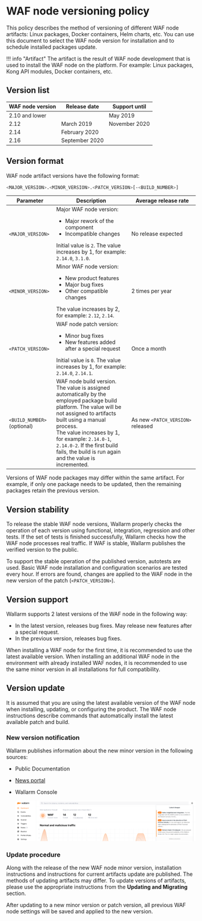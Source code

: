 # WAF node versioning policy

This policy describes the method of versioning of different WAF node artifacts: Linux packages, Docker containers, Helm charts, etc. You can use this document to select the WAF node version for installation and to schedule installed packages update.

!!! info "Artifact"
    The artifact is the result of WAF node development that is used to install the WAF node on the platform. For example: Linux packages, Kong API modules, Docker containers, etc.

## Version list

| WAF node version | Release date   | Support until |
|------------------|----------------|---------------|
| 2.10 and lower   |                | May 2019      |
| 2.12             | March 2019     | November 2020 |
| 2.14             | February 2020  |               |
| 2.16             | September 2020 |               |

## Version format

WAF node artifact versions have the following format:

```bash
<MAJOR_VERSION>.<MINOR_VERSION>.<PATCH_VERSION>[-<BUILD_NUMBER>]
```

| Parameter                | Description                                                                                                                                                                                                                                                                                                         | Average release rate          |
|--------------------------------|------------------------------------------------------------------------------------------------------------------------------------------------------------------------------------------------------------------------------------------------------------------------------------------------------------------|--------------------------------------|
| `<MAJOR_VERSION>`              | Major WAF node version:<ul><li>Major rework of the component</li><li>Incompatible changes</li></ul>Initial value is `2`. The value increases by 1, for example: `2.14.0`, `3.1.0`.                                                                                                                    | No release expected              |
| `<MINOR_VERSION>`              | Minor WAF node version:<ul><li>New product features</li><li>Major bug fixes</li><li>Other compatible changes</li></ul>The value increases by 2, for example: `2.12`, `2.14`.                                                                                                             | 2 times per year                         |
| `<PATCH_VERSION>`              | WAF node patch version:<ul><li>Minor bug fixes</li><li>New features added after a special request</li></ul>Initial value is `0`. The value increases by 1, for example: `2.14.0`, `2.14.1`.                                                                                                                                     | Once a month                        |
| `<BUILD_NUMBER>` (optional) | WAF node build version. The value is assigned automatically by the employed package build platform. The value will be not assigned to artifacts built using a manual process.<br />The value increases by 1, for example: `2.14.0-1`, `2.14.0-2`. If the first build fails, the build is run again and the value is incremented. | As new `<PATCH_VERSION>` released |

Versions of WAF node packages may differ within the same artifact. For example, if only one package needs to be updated, then the remaining packages retain the previous version.

## Version stability

To release the stable WAF node versions, Wallarm properly checks the operation of each version using functional, integration, regression and other tests. If the set of tests is finished successfully, Wallarm checks how the WAF node processes real traffic. If WAF is stable, Wallarm publishes the verified version to the public.

To support the stable operation of the published version, autotests are used. Basic WAF node installation and configuration scenarios are tested every hour. If errors are found, changes are applied to the WAF node in the new version of the patch (`<PATCH_VERSION>`).

## Version support

Wallarm supports 2 latest versions of the WAF node in the following way:

* In the latest version, releases bug fixes. May release new features after a special request.
* In the previous version, releases bug fixes.

When installing a WAF node for the first time, it is recommended to use the latest available version. When installing an additional WAF node in the environment with already installed WAF nodes, it is recommended to use the same minor version in all installations for full compatibility.

## Version update

It is assumed that you are using the latest available version of the WAF node when installing, updating, or configuring the product. The WAF node instructions describe commands that automatically install the latest available patch and build.

### New version notification

Wallarm publishes information about the new minor version in the following sources:

* Public Documentation
* [News portal](https://changelog.wallarm.com/)
* Wallarm Console

    ![!Notification about a new version in Wallarm Console](../images/updating-migrating/wallarm-console-new-version-notification.png)

### Update procedure

Along with the release of the new WAF node minor version, installation instructions and instructions for current artifacts update are published. The methods of updating artifacts may differ. To update versions of artifacts, please use the appropriate instructions from the **Updating and Migrating** section.

After updating to a new minor version or patch version, all previous WAF node settings will be saved and applied to the new version.
